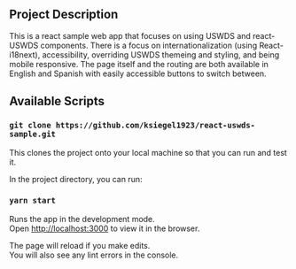 ## Project Description

This is a react sample web app that focuses on using USWDS and react-USWDS components. There is a focus on internationalization (using React-i18next), accessibility, overriding USWDS themeing and styling, and being mobile responsive. The page itself and the routing are both available in English and Spanish with easily accessible buttons to switch between.

## Available Scripts

### `git clone https://github.com/ksiegel1923/react-uswds-sample.git`

This clones the project onto your local machine so that you can run and test it.

In the project directory, you can run:

### `yarn start`

Runs the app in the development mode.\
Open [http://localhost:3000](http://localhost:3000) to view it in the browser.

The page will reload if you make edits.\
You will also see any lint errors in the console.
